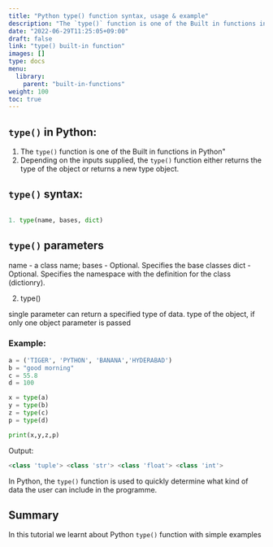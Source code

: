 ```yaml
---
title: "Python type() function syntax, usage & example"
description: "The `type()` function is one of the Built in functions in Python"
date: "2022-06-29T11:25:05+09:00"
draft: false
link: "type() built-in function"
images: []
type: docs
menu:
  library:
    parent: "built-in-functions"
weight: 100
toc: true
---
```


## `type()` in Python:

1. The `type()` function is one of the Built in functions in Python"
2. Depending on the inputs supplied, the `type()` function either returns the type of the object or returns a new type object. 

## `type()` syntax:
```Python

1. type(name, bases, dict)
```
## `type()` parameters
name - a class name; 
bases - Optional. Specifies the base classes
dict - Optional. Specifies the namespace with the definition for the class (dictionry).

2. type()

single parameter can return a specified type of data.
type of the object, if only one object parameter is passed

### Example:
```Python
a = ('TIGER', 'PYTHON', 'BANANA','HYDERABAD')
b = "good morning"
c = 55.8
d = 100

x = type(a)
y = type(b)
z = type(c) 
p = type(d)

print(x,y,z,p)
```
Output:
```Python
<class 'tuple'> <class 'str'> <class 'float'> <class 'int'>
```
In Python, the `type()` function is used to quickly determine what kind of data the user can include in the programme. 

## Summary
In this tutorial we learnt about Python `type()` function with simple examples